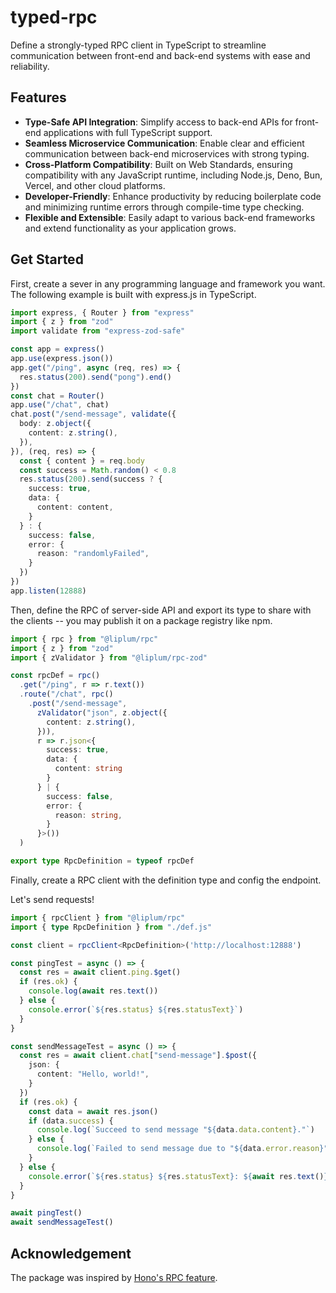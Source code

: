 # typed-rpc

Define a strongly-typed RPC client in TypeScript to streamline communication between front-end and back-end systems with ease and reliability.

## Features

- **Type-Safe API Integration**: Simplify access to back-end APIs for front-end applications with full TypeScript support.
- **Seamless Microservice Communication**: Enable clear and efficient communication between back-end microservices with strong typing.
- **Cross-Platform Compatibility**: Built on Web Standards, ensuring compatibility with any JavaScript runtime, including Node.js, Deno, Bun, Vercel, and other cloud platforms.
- **Developer-Friendly**: Enhance productivity by reducing boilerplate code and minimizing runtime errors through compile-time type checking.
- **Flexible and Extensible**: Easily adapt to various back-end frameworks and extend functionality as your application grows.

## Get Started

First, create a sever in any programming language and framework you want.
The following example is built with express.js in TypeScript.

```ts
import express, { Router } from "express"
import { z } from "zod"
import validate from "express-zod-safe"

const app = express()
app.use(express.json())
app.get("/ping", async (req, res) => {
  res.status(200).send("pong").end()
})
const chat = Router()
app.use("/chat", chat)
chat.post("/send-message", validate({
  body: z.object({
    content: z.string(),
  }),
}), (req, res) => {
  const { content } = req.body
  const success = Math.random() < 0.8
  res.status(200).send(success ? {
    success: true,
    data: {
      content: content,
    }
  } : {
    success: false,
    error: {
      reason: "randomlyFailed",
    }
  })
})
app.listen(12888)
```

Then, define the RPC of server-side API
and export its type to share with the clients
-- you may publish it on a package registry like npm.

```ts
import { rpc } from "@liplum/rpc"
import { z } from "zod"
import { zValidator } from "@liplum/rpc-zod"

const rpcDef = rpc()
  .get("/ping", r => r.text())
  .route("/chat", rpc()
    .post("/send-message",
      zValidator("json", z.object({
        content: z.string(),
      })),
      r => r.json<{
        success: true,
        data: {
          content: string
        }
      } | {
        success: false,
        error: {
          reason: string,
        }
      }>())
  )

export type RpcDefinition = typeof rpcDef
```

Finally, create a RPC client with the definition type and config the endpoint.

Let's send requests!

```ts
import { rpcClient } from "@liplum/rpc"
import { type RpcDefinition } from "./def.js"

const client = rpcClient<RpcDefinition>('http://localhost:12888')

const pingTest = async () => {
  const res = await client.ping.$get()
  if (res.ok) {
    console.log(await res.text())
  } else {
    console.error(`${res.status} ${res.statusText}`)
  }
}

const sendMessageTest = async () => {
  const res = await client.chat["send-message"].$post({
    json: {
      content: "Hello, world!",
    }
  })
  if (res.ok) {
    const data = await res.json()
    if (data.success) {
      console.log(`Succeed to send message "${data.data.content}."`)
    } else {
      console.log(`Failed to send message due to "${data.error.reason}"`)
    }
  } else {
    console.error(`${res.status} ${res.statusText}: ${await res.text()}`)
  }
}

await pingTest()
await sendMessageTest()
```

## Acknowledgement

The package was inspired by [Hono's RPC feature](https://hono.dev/docs/guides/rpc).
